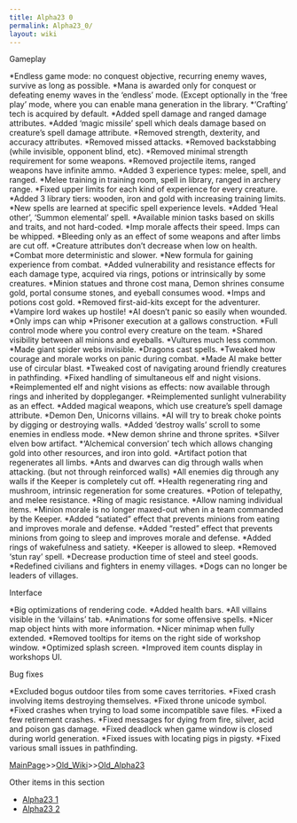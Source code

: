 ```yaml
---
title: Alpha23 0
permalink: Alpha23_0/
layout: wiki
---
```

Gameplay

*Endless game mode: no conquest objective, recurring enemy waves, survive as long as possible.
*Mana is awarded only for conquest or defeating enemy waves in the ‘endless’ mode. (Except optionally in the ‘free play’ mode, where you can enable mana generation in the library.
*‘Crafting’ tech is acquired by default.
*Added spell damage and ranged damage attributes.
*Added ‘magic missile’ spell which deals damage based on creature’s spell damage attribute.
*Removed strength, dexterity, and accuracy attributes.
*Removed missed attacks.
*Removed backstabbing (while invisible, opponent blind, etc).
*Removed minimal strength requirement for some weapons.
*Removed projectile items, ranged weapons have infinite ammo.
*Added 3 experience types: melee, spell, and ranged.
*Melee training in training room, spell in library, ranged in archery range.
*Fixed upper limits for each kind of experience for every creature.
*Added 3 library tiers: wooden, iron and gold with increasing training limits.
*New spells are learned at specific spell experience levels.
*Added ‘Heal other’, ‘Summon elemental’ spell.
*Available minion tasks based on skills and traits, and not hard-coded.
*Imp morale affects their speed. Imps can be whipped.
*Bleeding only as an effect of some weapons and after limbs are cut off.
*Creature attributes don’t decrease when low on health.
*Combat more deterministic and slower.
*New formula for gaining experience from combat.
*Added vulnerability and resistance effects for each damage type, acquired via rings, potions or intrinsically by some creatures.
*Minion statues and throne cost mana, Demon shrines consume gold, portal consume stones, and eyeball consumes wood.
*Imps and potions cost gold.
*Removed first-aid-kits except for the adventurer.
*Vampire lord wakes up hostile!
*AI doesn’t panic so easily when wounded.
*Only imps can whip
*Prisoner execution at a gallows construction.
*Full control mode where you control every creature on the team.
*Shared visibility between all minions and eyeballs.
*Vultures much less common.
*Made giant spider webs invisible.
*Dragons cast spells.
*Tweaked how courage and morale works on panic during combat.
*Made AI make better use of circular blast.
*Tweaked cost of navigating around friendly creatures in pathfinding.
*Fixed handling of simultaneous elf and night visions.
*Reimplemented elf and night visions as effects: now available through rings and inherited by doppleganger.
*Reimplemented sunlight vulnerability as an effect.
*Added magical weapons, which use creature’s spell damage attribute.
*Demon Den, Unicorns villains.
*AI will try to break choke points by digging or destroying walls.
*Added ‘destroy walls’ scroll to some enemies in endless mode.
*New demon shrine and throne sprites.
*Silver elven bow artifact.
*‘Alchemical conversion’ tech which allows changing gold into other resources, and iron into gold.
*Artifact potion that regenerates all limbs.
*Ants and dwarves can dig through walls when attacking. (but not through reinforced walls)
*All enemies dig through any walls if the Keeper is completely cut off.
*Health regenerating ring and mushroom, intrinsic regeneration for some creatures.
*Potion of telepathy, and melee resistance.
*Ring of magic resistance.
*Allow naming individual items.
*Minion morale is no longer maxed-out when in a team commanded by the Keeper.
*Added “satiated” effect that prevents minions from eating and improves morale and defense.
*Added “rested” effect that prevents minions from going to sleep and improves morale and defense.
*Added rings of wakefulness and satiety.
*Keeper is allowed to sleep.
*Removed ‘stun ray’ spell.
*Decrease production time of steel and steel goods.
*Redefined civilians and fighters in enemy villages.
*Dogs can no longer be leaders of villages.

Interface

*Big optimizations of rendering code.
*Added health bars.
*All villains visible in the ‘villains’ tab.
*Animations for some offensive spells.
*Nicer map object hints with more information.
*Nicer minimap when fully extended.
*Removed tooltips for items on the right side of workshop window.
*Optimized splash screen.
*Improved item counts display in workshops UI.

Bug fixes

*Excluded bogus outdoor tiles from some caves territories.
*Fixed crash involving items destroying themselves.
*Fixed throne unicode symbol.
*Fixed crashes when trying to load some incompatible save files.
*Fixed a few retirement crashes.
*Fixed messages for dying from fire, silver, acid and poison gas damage.
*Fixed deadlock when game window is closed during world generation.
*Fixed issues with locating pigs in pigsty.
*Fixed various small issues in pathfinding.

[MainPage](/keeperrl_wiki/ "wikilink")>>[Old_Wiki](/keeperrl_wiki/Old_Wiki "wikilink")>>[Old_Alpha23](/keeperrl_wiki/Old_Alpha23 "wikilink")

Other items in this section
-    [Alpha23 1](/keeperrl_wiki/Alpha23_1 "wikilink")
-    [Alpha23 2](/keeperrl_wiki/Alpha23_2 "wikilink")
